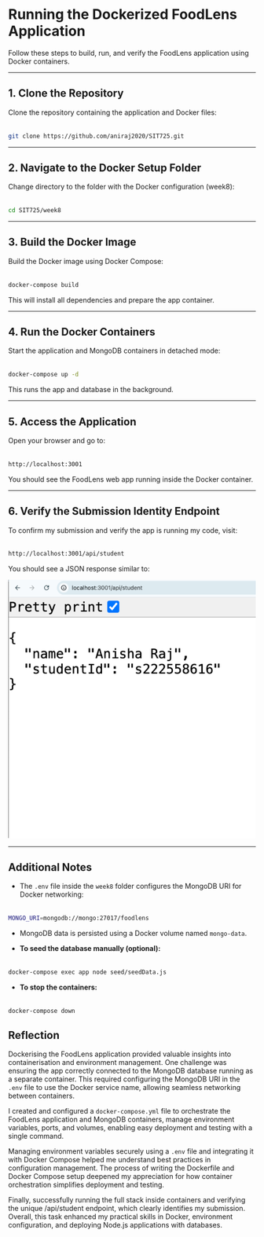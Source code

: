 # Running the Dockerized FoodLens Application

Follow these steps to build, run, and verify the FoodLens application using Docker containers.

---

## 1. Clone the Repository

Clone the repository containing the application and Docker files:


```bash 

git clone https://github.com/aniraj2020/SIT725.git

```

---

## 2. Navigate to the Docker Setup Folder

Change directory to the folder with the Docker configuration (week8):

```bash

cd SIT725/week8

```

---

## 3. Build the Docker Image

Build the Docker image using Docker Compose:

```bash

docker-compose build

```

This will install all dependencies and prepare the app container.

---

## 4. Run the Docker Containers

Start the application and MongoDB containers in detached mode:

```bash

docker-compose up -d

```

This runs the app and database in the background.

---

## 5. Access the Application

Open your browser and go to:

```bash

http://localhost:3001

```

You should see the FoodLens web app running inside the Docker container.

---

## 6. Verify the Submission Identity Endpoint

To confirm my submission and verify the app is running my code, visit:

```bash

http://localhost:3001/api/student

```

You should see a JSON response similar to:

![Student Endpoint Screenshot](assets/student_endpoint.png)

---

## Additional Notes

- The `.env` file inside the `week8` folder configures the MongoDB URI for Docker networking:

```bash

MONGO_URI=mongodb://mongo:27017/foodlens

```

- MongoDB data is persisted using a Docker volume named `mongo-data`.

- **To seed the database manually (optional):**

```bash

docker-compose exec app node seed/seedData.js

```

- **To stop the containers:**

```bash

docker-compose down

```

## Reflection

Dockerising the FoodLens application provided valuable insights into containerisation and environment management. One challenge was ensuring the app correctly connected to the MongoDB database running as a separate container. This required configuring the MongoDB URI in the `.env` file to use the Docker service name, allowing seamless networking between containers.

I created and configured a `docker-compose.yml` file to orchestrate the FoodLens application and MongoDB containers, manage environment variables, ports, and volumes, enabling easy deployment and testing with a single command.

Managing environment variables securely using a `.env` file and integrating it with Docker Compose helped me understand best practices in configuration management. The process of writing the Dockerfile and Docker Compose setup deepened my appreciation for how container orchestration simplifies deployment and testing.

Finally, successfully running the full stack inside containers and verifying the unique /api/student endpoint, which clearly identifies my submission. Overall, this task enhanced my practical skills in Docker, environment configuration, and deploying Node.js applications with databases.
